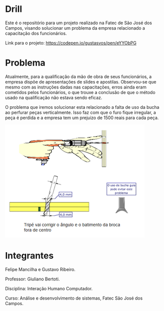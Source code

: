 # Drill

Este é o repositório para um projeto realizado na Fatec de São José dos Campos, visando solucionar um problema da empresa relacionado
a capacitação dos funcionários.

Link para o projeto: https://codepen.io/gustasvos/pen/eYYObPG

# Problema

Atualmente, para a qualificação da mão de obra de seus funcionários, a empresa dispõe de apresentações de slides e apostilas. Observou-se
que mesmo com as instruções dadas nas capacitações, erros ainda eram cometidos pelos funcionários, o que trouxe a conclusão de que o método
usado na qualificação não estava sendo eficaz.

O problema que iremos solucionar esta relacionado a falta de uso da bucha ao perfurar peças verticalmente. Isso faz com que o furo fique 
irregular, a peça é perdida e a empresa tem um prejuizo de 1500 reais para cada peça.

![](https://github.com/gustasvos/Drill/blob/master/ihc/assets/drillProb.png)

# Integrantes

Felipe Mancilha e Gustavo Ribeiro.

Professor: Giuliano Bertoti.

Disciplina: Interação Humano Computador.

Curso: Análise e desenvolvimento de sistemas, Fatec São José dos Campos.

